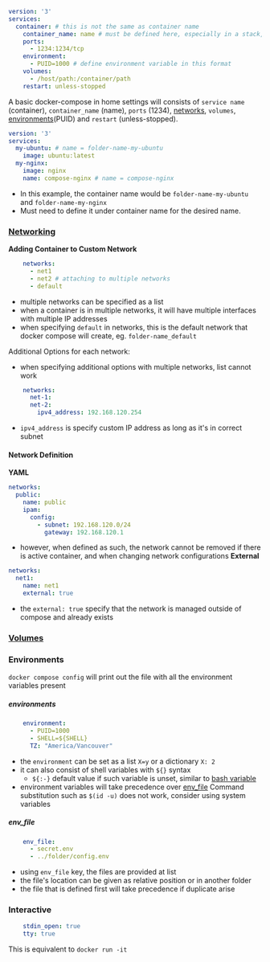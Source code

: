 ```yaml
version: '3'
services:
  container: # this is not the same as container name
	container_name: name # must be defined here, especially in a stack, otherwise it will be named based on the current folder
	ports:
	  - 1234:1234/tcp
	environment:
	  - PUID=1000 # define environment variable in this format
	volumes:
	  - /host/path:/container/path
	restart: unless-stopped
```
A basic docker-compose in home settings will consists of `service name` (container), `container_name` (name), `ports` (1234), [networks](#[Networking](docker-networks.md)), `volumes`, [environments](#Environments)(PUID) and `restart` (unless-stopped). 

```yml
version: '3'
services:
  my-ubuntu: # name = folder-name-my-ubuntu
    image: ubuntu:latest
  my-nginx:
    image: nginx 
    name: compose-nginx # name = compose-nginx
```
- In this example, the container name would be `folder-name-my-ubuntu` and `folder-name-my-nginx`
- Must need to define it under container name for the desired name.

### [Networking](docker-networks.md)
**Adding Container to Custom Network**
```yaml
    networks:
      - net1
      - net2 # attaching to multiple networks
      - default
```
- multiple networks can be specified as a list
- when a container is in multiple networks, it will have multiple interfaces with multiple IP addresses
- when specifying `default` in networks, this is the default network that docker compose will create, eg. `folder-name_default`

Additional Options for each network:
- when specifying additional options with multiple networks, list cannot work
```yaml
    networks:
      net-1:
      net-2:
        ipv4_address: 192.168.120.254
```
- `ipv4_address` is specify custom IP address as long as it's in correct subnet

#### Network Definition
**YAML**
```yaml
networks:
  public:
    name: public
    ipam:
      config:
        - subnet: 192.168.120.0/24
          gateway: 192.168.120.1
```
- however, when defined as such, the network cannot be removed if there is active container, and when changing network configurations
**External**
```yaml
networks:
  net1:
    name: net1
    external: true
```
- the `external: true` specify that the network is managed outside of compose and already exists

### [Volumes](docker-volumes.md)


### Environments
`docker compose config` will print out the file with all the environment variables present
##### environments
```yaml
    environment:
      - PUID=1000
      - SHELL=${SHELL}
      TZ: "America/Vancouver"
```
- the `environment` can be set as a list `X=y` or a dictionary `X: 2`
- it can also consist of shell variables with `${}` syntax
	- `${:-}` default value if such variable is unset, similar to [bash variable](../bash/6.%20Case%20Statements%20&%20Arguments.md#^ccaace)
- environment variables will take precedence over [env_file](#^96654c)
Command substitution such as `$(id -u)` does not work, consider using system variables
##### env_file
```yaml
    env_file:
      - secret.env
      - ../folder/config.env
```
- using `env_file` key, the files are provided at list
- the file's location can be given as relative position or in another folder
- the file that is defined first will take precedence if duplicate arise

### Interactive
```yaml
    stdin_open: true
    tty: true
```
This is equivalent to `docker run -it`

